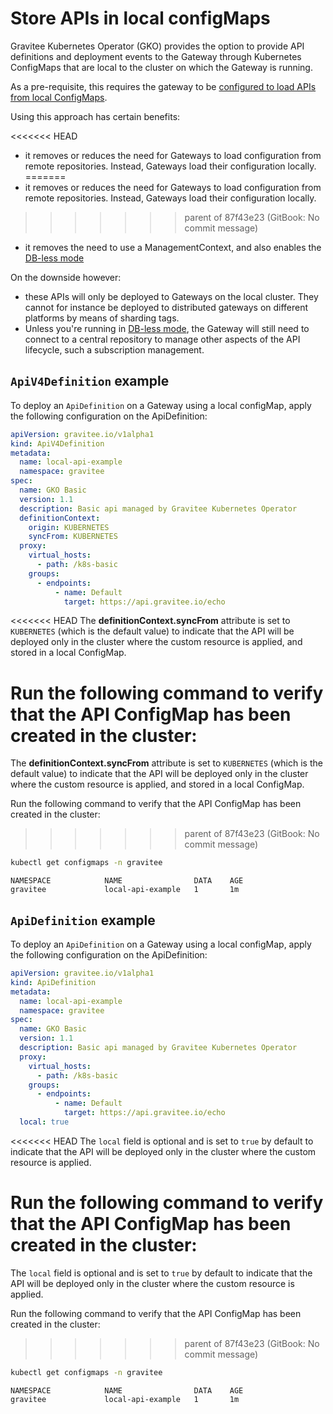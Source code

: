 # Store APIs in local configMaps

Gravitee Kubernetes Operator (GKO) provides the option to provide API definitions and deployment events to the Gateway through Kubernetes ConfigMaps that are local to the cluster on which the Gateway is running.

As a pre-requisite, this requires the gateway to be [configured to load APIs from local ConfigMaps](configure-the-gateway-to-load-apis-from-local-configmaps.md).

Using this approach has certain benefits:

<<<<<<< HEAD
* it removes or reduces the need for Gateways to load configuration from remote repositories. Instead, Gateways load their configuration locally.
=======
* it removes or reduces the need for Gateways to load configuration from remote repositories. Instead, Gateways load their configuration locally.&#x20;
>>>>>>> parent of 87f43e23 (GitBook: No commit message)
* it removes the need to use a ManagementContext, and also enables the [DB-less mode](../../guides/db-less-mode.md)

On the downside however:

* these APIs will only be deployed to Gateways on the local cluster. They cannot for instance be deployed to distributed gateways on different platforms by means of sharding tags.
* Unless you're running in [DB-less mode](../../guides/db-less-mode.md), the Gateway will still need to connect to a central repository to manage other aspects of the API lifecycle, such a subscription management.

## `ApiV4Definition` example

To deploy an `ApiDefinition` on a Gateway using a local configMap, apply the following configuration on the ApiDefinition:

```yaml
apiVersion: gravitee.io/v1alpha1
kind: ApiV4Definition
metadata:
  name: local-api-example
  namespace: gravitee
spec:
  name: GKO Basic
  version: 1.1
  description: Basic api managed by Gravitee Kubernetes Operator
  definitionContext:
    origin: KUBERNETES
    syncFrom: KUBERNETES
  proxy:
    virtual_hosts:
      - path: /k8s-basic
    groups:
      - endpoints:
          - name: Default
            target: https://api.gravitee.io/echo
```

<<<<<<< HEAD
The **definitionContext.syncFrom** attribute is set to `KUBERNETES` (which is the default value) to indicate that the API will be deployed only in the cluster where the custom resource is applied, and stored in a local ConfigMap.

Run the following command to verify that the API ConfigMap has been created in the cluster:
=======
The **definitionContext.syncFrom** attribute is set to `KUBERNETES` (which is the default value) to indicate that the API will be deployed only in the cluster where the custom resource is applied, and stored in a local ConfigMap.&#x20;

Run the following command to verify that the API ConfigMap has been created in the  cluster:
>>>>>>> parent of 87f43e23 (GitBook: No commit message)

```sh
kubectl get configmaps -n gravitee
```

```
NAMESPACE            NAME                DATA    AGE
gravitee             local-api-example   1       1m
```

## `ApiDefinition` example

To deploy an `ApiDefinition` on a Gateway using a local configMap, apply the following configuration on the ApiDefinition:

```yaml
apiVersion: gravitee.io/v1alpha1
kind: ApiDefinition
metadata:
  name: local-api-example
  namespace: gravitee
spec:
  name: GKO Basic
  version: 1.1
  description: Basic api managed by Gravitee Kubernetes Operator
  proxy:
    virtual_hosts:
      - path: /k8s-basic
    groups:
      - endpoints:
          - name: Default
            target: https://api.gravitee.io/echo
  local: true
```

<<<<<<< HEAD
The `local` field is optional and is set to `true` by default to indicate that the API will be deployed only in the cluster where the custom resource is applied.

Run the following command to verify that the API ConfigMap has been created in the cluster:
=======
The `local` field is optional and is set to `true` by default to indicate that the API will be deployed only in the cluster where the custom resource is applied.&#x20;

Run the following command to verify that the API ConfigMap has been created in the  cluster:
>>>>>>> parent of 87f43e23 (GitBook: No commit message)

```sh
kubectl get configmaps -n gravitee
```

```
NAMESPACE            NAME                DATA    AGE
gravitee             local-api-example   1       1m
```
